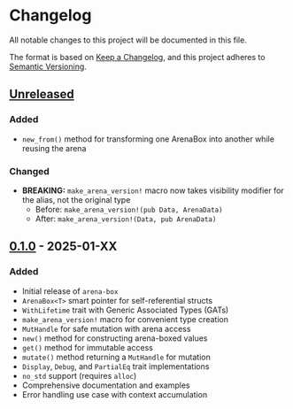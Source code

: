 # Changelog

All notable changes to this project will be documented in this file.

The format is based on [Keep a Changelog](https://keepachangelog.com/en/1.0.0/), and this project adheres to [Semantic Versioning](https://semver.org/spec/v2.0.0.html).

## [Unreleased]

### Added
- `new_from()` method for transforming one ArenaBox into another while reusing the arena

### Changed
- **BREAKING:** `make_arena_version!` macro now takes visibility modifier for the alias, not the original type
  - Before: `make_arena_version!(pub Data, ArenaData)`
  - After: `make_arena_version!(Data, pub ArenaData)`

## [0.1.0] - 2025-01-XX

### Added
- Initial release of `arena-box`
- `ArenaBox<T>` smart pointer for self-referential structs
- `WithLifetime` trait with Generic Associated Types (GATs)
- `make_arena_version!` macro for convenient type creation
- `MutHandle` for safe mutation with arena access
- `new()` method for constructing arena-boxed values
- `get()` method for immutable access
- `mutate()` method returning a `MutHandle` for mutation
- `Display`, `Debug`, and `PartialEq` trait implementations
- `no_std` support (requires `alloc`)
- Comprehensive documentation and examples
- Error handling use case with context accumulation

[Unreleased]: https://github.com/NiltonVolpato/arena-box/compare/v0.1.0...HEAD
[0.1.0]: https://github.com/NiltonVolpato/arena-box/releases/tag/v0.1.0
